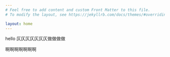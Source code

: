 ```yaml
---
# Feel free to add content and custom Front Matter to this file.
# To modify the layout, see https://jekyllrb.com/docs/themes/#overriding-theme-defaults

layout: home
---
```



hello 仄仄仄仄仄仄仄做做做做

啊啊啊啊啊啊啊